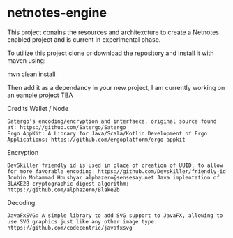 # netnotes-engine

This project conains the resources and architexcture to create a Netnotes enabled project and is current in experimental phase.

To utilize this project clone or download the repository and install it with maven using:

mvn clean install

Then add it as a dependancy in your new project, I am currently working on an eample project TBA 


Credits
Wallet / Node

    Satergo's encoding/encryption and interfaece, original source found at: https://github.com/Satergo/Satergo
    Ergo AppKit: A Library for Java/Scala/Kotlin Development of Ergo Applications: https://github.com/ergoplatform/ergo-appkit

Encryption

    DevSkiller friendly id is used in place of creation of UUID, to allow for more favorable encoding: https://github.com/Devskiller/friendly-id
    Joubin Mohammad Houshyar alphazero@sensesay.net Java implentation of BLAKE2B cryptographic digest algorithm: https://github.com/alphazero/Blake2b

Decoding

    JavaFxSVG: A simple library to add SVG support to JavaFX, allowing to use SVG graphics just like any other image type. https://github.com/codecentric/javafxsvg
